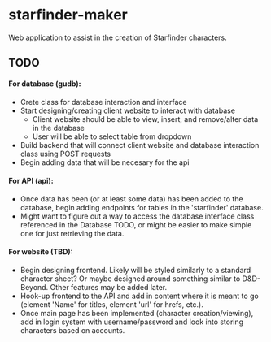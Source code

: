 # starfinder-maker
Web application to assist in the creation of Starfinder characters. 

## TODO

#### For database (gudb):
* Crete class for database interaction and interface
* Start designing/creating client website to interact with database
    * Client website should be able to view, insert, and remove/alter data in the database
    * User will be able to select table from dropdown 
* Build backend that will connect client website and database interaction class using POST requests
* Begin adding data that will be necesary for the api

#### For API (api):
* Once data has been (or at least some data) has been added to the database, begin adding endpoints for tables in the 'starfinder' database.
* Might want to figure out a way to access the database interface class referenced in the Database TODO, or might be easier to make simple one for just retrieving the data.

#### For website (TBD):
* Begin designing frontend. Likely will be styled similarly to a standard character sheet? Or maybe designed around something similar to D&D-Beyond. Other features may be added later.
* Hook-up frontend to the API and add in content where it is meant to go (element 'Name' for titles, element 'url' for hrefs, etc.).
* Once main page has been implemented (character creation/viewing), add in login system with username/password and look into storing characters based on accounts.